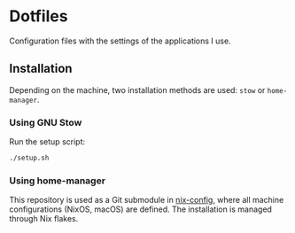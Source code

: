 # Dotfiles

Configuration files with the settings of the applications I use.

## Installation

Depending on the machine, two installation methods are used: `stow` or `home-manager`.

### Using GNU Stow

Run the setup script:

```sh
./setup.sh
```

### Using home-manager

This repository is used as a Git submodule in [nix-config](https://github.com/philingood/nix-config), where all machine configurations (NixOS, macOS) are defined. The installation is managed through Nix flakes.
